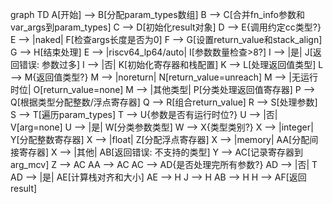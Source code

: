 graph TD
    A[开始] --> B[分配param_types数组]
    B --> C[合并fn_info参数和var_args到param_types]
    C --> D[初始化result对象]
    D --> E{调用约定cc类型?}
    E --> |naked| F[检查args长度是否为0]
    F --> G[设置return_value和stack_align]
    G --> H[结束处理]
    E --> |riscv64_lp64/auto| I[参数数量检查>8?]
    I --> |是| J[返回错误: 参数过多]
    I --> |否| K[初始化寄存器和栈配置]
    K --> L[处理返回值类型]
    L --> M{返回值类型?}
    M --> |noreturn| N[return_value=unreach]
    M --> |无运行时位| O[return_value=none]
    M --> |其他类型| P[分类处理返回值寄存器]
    P --> Q[根据类型分配整数/浮点寄存器]
    Q --> R[组合return_value]
    R --> S[处理参数]
    S --> T[遍历param_types]
    T --> U{参数是否有运行时位?}
    U --> |否| V[arg=none]
    U --> |是| W[分类参数类型]
    W --> X{类型类别?}
    X --> |integer| Y[分配整数寄存器]
    X --> |float| Z[分配浮点寄存器]
    X --> |memory| AA[分配间接寄存器]
    X --> |其他| AB[返回错误: 不支持的类型]
    Y --> AC[记录寄存器到arg_mcv]
    Z --> AC
    AA --> AC
    AC --> AD{是否处理完所有参数?}
    AD --> |否| T
    AD --> |是| AE[计算栈对齐和大小]
    AE --> H
    J --> H
    AB --> H
    H --> AF[返回result]
